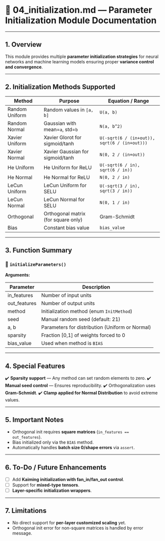 # 📄 **04\_initialization.md — Parameter Initialization Module Documentation**

---

## **1. Overview**

This module provides multiple **parameter initialization strategies** for neural networks and machine learning models ensuring proper **variance control and convergence**.

---

## **2. Initialization Methods Supported**

| Method         | Purpose                             | Equation / Range                             |
| -------------- | ----------------------------------- | -------------------------------------------- |
| Random Uniform | Random values in `[a, b]`           | `U(a, b)`                                    |
| Random Normal  | Gaussian with mean=`a`, std=`b`     | `N(a, b^2)`                                  |
| Xavier Uniform | Xavier Glorot for sigmoid/tanh      | `U(-sqrt(6 / (in+out)), sqrt(6 / (in+out)))` |
| Xavier Normal  | Xavier Gaussian for sigmoid/tanh    | `N(0, 2 / (in+out))`                         |
| He Uniform     | He Uniform for ReLU                 | `U(-sqrt(6 / in), sqrt(6 / in))`             |
| He Normal      | He Normal for ReLU                  | `N(0, 2 / in)`                               |
| LeCun Uniform  | LeCun Uniform for SELU              | `U(-sqrt(3 / in), sqrt(3 / in))`             |
| LeCun Normal   | LeCun Normal for SELU               | `N(0, 1 / in)`                               |
| Orthogonal     | Orthogonal matrix (for square only) | Gram-Schmidt                                 |
| Bias           | Constant bias value                 | `bias_value`                                 |

---

## **3. Function Summary**

### 🔹 `initializeParameters()`

**Arguments:**

| Parameter     | Description                                     |
| ------------- | ----------------------------------------------- |
| in\_features  | Number of input units                           |
| out\_features | Number of output units                          |
| method        | Initialization method (enum `InitMethod`)       |
| seed          | Manual random seed (default: 21)                |
| a, b          | Parameters for distribution (Uniform or Normal) |
| sparsity      | Fraction \[0,1] of weights forced to 0          |
| bias\_value   | Used when method is `BIAS`                      |

---

## **4. Special Features**

✔️ **Sparsity support** — Any method can set random elements to zero.
✔️ **Manual seed control** — Ensures reproducibility.
✔️ Orthogonalization uses **Gram-Schmidt**.
✔️ **Clamp applied for Normal Distribution** to avoid extreme values.

---

## **5. Important Notes**

* Orthogonal init requires **square matrices** (`in_features == out_features`).
* Bias initialized only via the `BIAS` method.
* Automatically handles **batch size 0/shape errors** via `assert`.

---

## **6. To-Do / Future Enhancements**

* [ ] Add **Kaiming initialization with fan\_in/fan\_out control**.
* [ ] Support for **mixed-type tensors**.
* [ ] **Layer-specific initialization wrappers**.

---

## **7. Limitations**

* No direct support for **per-layer customized scaling** yet.
* Orthogonal init error for non-square matrices is handled by error message.
